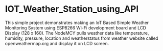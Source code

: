 # IOT_Weather_Station_using_API
This simple project demonstrates making an IoT Based Simple Weather Monitoring System using ESP8266 Wi-Fi development board and LCD Display (128 x 160).
The NodeMCY pulls weather data like temperature, humidity, pressure, location and weatherstatus from weather website called openweathermap.org and display it on LCD screen.
